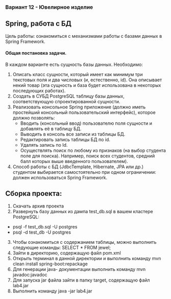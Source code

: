 <h3>Вариант 12 - Ювелирное изделие</h3>
 
<h2>Spring, работа с БД </h2>
 
  <p>Цель работы: ознакомиться с механизмами работы с базами данных в Spring Framework.</p>

  <h4>Общая постановка задачи. </h4>
 
 <p> В каждом варианте есть сущность базы данных. Необходимо: </p>
 	<ol>
  <li>  Описать класс сущности, который имеет как минимум три текстовых поля и два числовых (и, естественно, id). Она описывает некий товар (эта сущность и база будет использована в некоторых последующих работах).</li>
  <li>  Создать в СУБД PostgreSQL таблицу базы данных, соответствующую спроектированной сущности.
  <li>  Реализовать консольное Spring приложение (должно иметь простейший консольный пользовательский интерфейс), которое должно позволять:
    <ul>
       <li>  Вводить (консольный ввод) пользователю поля сущности и добавлять её в таблицу БД.</li>
       <li>  Выводить в консоль все записи из таблицы БД.</li>
      <li>  Редактировать запись таблицы БД по id.</li>
       <li>  Удалять запись по Id.</li>
       <li>  Осуществлять поиск по любому из признаков (на выбор студента поле для поиска). Например, поиск всех студентов, средний балл которых выше введенного пользователем).</li>
  	</ul></li>
  <li>   Способ работы с БД (JdbcTemplate, Hibernate, JPA или др.) студентом выбирается самостоятельно при одном ограничении: должен использоваться Spring Framework.</li>
 </ol>

 <h2>Сборка проекта:</h2>
 
 1. Скачать архив проекта
 2. Развернуть базу данных из дампа test_db.sql в вашем кластере PostgreSQL:
  - psql -f test_db.sql -U postgres  
  - psql -d test_db -U postgres
 3. Чтобы ознакомиться с содержанием таблицы, можно выполнить следующие команды:  SELECT * FROM jewel;
 4. Зайти в директорию, содержащую файл pom.xml
 5. Открыть терминал в данной директории и выполнить команду mvn clean install spring-boot:repackage
 6. Для генерации java- документации выполнить команду mvn javadoc:javadoc
 7. Для запуска jar файла зайти в папку target, содержащую файл lab4.jar
 8. Выполнить команду java -jar lab4.jar


      
